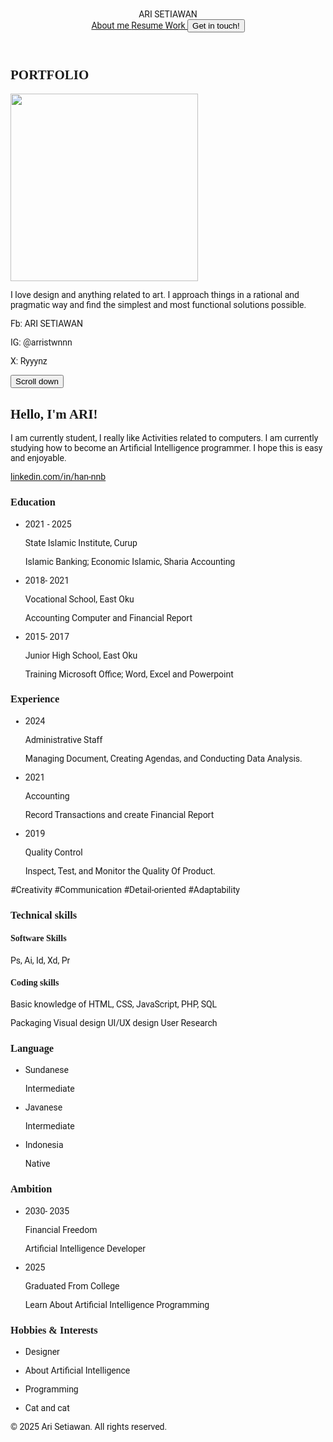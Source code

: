 <html lang="en">
    <head>
        <meta charset="utf-8"/>
        <meta content="width=device-width, initial-scale=1.0" name="viewport"/>
        <title>
         Portfolio
        </title>
        <script src="https://cdn.tailwindcss.com">
        </script>
        <link href="https://cdnjs.cloudflare.com/ajax/libs/font-awesome/5.15.3/css/all.min.css" rel="stylesheet"/>
        <link href="https://fonts.googleapis.com/css2?family=Playfair+Display:wght@400;700&amp;family=Roboto:wght@400;500&amp;display=swap" rel="stylesheet"/>
        <style>
            body {
            font-family: 'Roboto', sans-serif;
        }
        h1, h2, h3, h4, h5, h6 {
            font-family: 'Playfair Display', serif;
        }
         </style>
    </head>
    <body class="bg-[#f5f1e9] text-[#333]">
  <header class="bg-[#2e3d2f] text-[#f5f1e9] p-4 flex justify-between items-center">
   <div class="text-2xl font-bold">
    ARI SETIAWAN
   </div>
   <nav class="space-x-4">
    <a class="hover:underline" href="#">
     About me
    </a>
    <a class="hover:underline" href="#">
     Resume
    </a>
    <a class="hover:underline" href="#">
     Work
    </a>
    <button class="bg-[#f5b700] text-[#2e3d2f] px-4 py-2 rounded-full">
     Get in touch!
    </button>
   </nav>
  </header>
  <section class="relative bg-[#2e3d2f] text-[#f5f1e9] p-8">
    <div class="absolute inset-0 flex items-center justify-center">
     <h1 class="text-[10rem] font-bold opacity-10">
      PORTFOLIO
     </h1>
    </div>
    <div class="relative z-10 flex flex-col items-center">
     <img class="w-64 h-64 object-cover rounded-full mb-4 height="300" src="me.jpg" width="300"/>
     <p class="text-center max-w-lg">
      I love design and anything related to art. I approach things in a rational and pragmatic way and find the simplest and most functional solutions possible.
     </p>
     <div class="mt-4 space-y-2 text-center">
      <p>
       Fb: ARI SETIAWAN
      </p>
      <p>
       IG: @arristwnnn
      </p>
      <p>
       X: Ryyynz
      </p>
     </div>
    </div>
  </section>
    <section class="bg-[#f5f1e9] text-[#333] p-8">
        <div class="text-center mb-8">
         <button class="bg-[#f5b700] text-[#2e3d2f] px-4 py-2 rounded-full">
          Scroll down
         </button>
        </div>
        <div class="text-center mb-8">
         <h2 class="text-4xl font-bold">
          Hello, I'm ARI!
         </h2>
         <p class="max-w-lg mx-auto">
          I am currently student, I really like Activities related to computers. I am currently studying how to become an Artificial Intelligence programmer. I hope this is easy and enjoyable.
         </p>
         <a class="inline-block mt-4 bg-[#f5b700] text-[#2e3d2f] px-4 py-2 rounded-full" href="https://linkedin.com/in/han-nnb">
          linkedin.com/in/han-nnb
         </a>
        </div>
        <div class="flex flex-col md:flex-row justify-between items-start space-y-8 md:space-y-0 md:space-x-8">
         <div class="flex-1">
          <h3 class="text-2xl font-bold mb-4">
           Education
          </h3>
          <ul class="space-y-4">
           <li>
            <p class="font-bold">
             2021 - 2025
            </p>
            <p>
             State Islamic Institute, Curup
            </p>
            <p>
             Islamic Banking; Economic Islamic, Sharia Accounting
            </p>
           </li>
           <li>
            <p class="font-bold">
             2018- 2021
            </p>
            <p>
             Vocational School, East Oku
            </p>
            <p>
             Accounting Computer and Financial Report
            </p>
           </li>
           <li>
            <p class="font-bold">
             2015- 2017
            </p>
            <p>
             Junior High School, East Oku
            </p>
            <p>
             Training Microsoft Office; Word, Excel and Powerpoint
            </p>
           </li>
          </ul>
         </div>
         <div class="flex-1">
          <h3 class="text-2xl font-bold mb-4">
           Experience
          </h3>
          <ul class="space-y-4">
           <li>
            <p class="font-bold">
             2024
            </p>
            <p>
             Administrative Staff
            </p>
            <p>
             Managing Document, Creating Agendas, and Conducting Data Analysis.
            </p>
           </li>
           <li>
            <p class="font-bold">
             2021
            </p>
            <p>
             Accounting 
            </p>
            <p>
             Record Transactions and create Financial Report
            </p>
           </li>
           <li>
            <p class="font-bold">
             2019
            </p>
            <p>
             Quality Control
            </p>
            <p>
             Inspect, Test, and Monitor the Quality Of Product.
            </p>
           </li>
          </ul>
          <div class="mt-4 space-x-2">
           <span class="inline-block bg-[#f5b700] text-[#2e3d2f] px-2 py-1 rounded-full">
            #Creativity
           </span>
           <span class="inline-block bg-[#f5b700] text-[#2e3d2f] px-2 py-1 rounded-full">
            #Communication
           </span>
           <span class="inline-block bg-[#f5b700] text-[#2e3d2f] px-2 py-1 rounded-full">
            #Detail-oriented
           </span>
           <span class="inline-block bg-[#f5b700] text-[#2e3d2f] px-2 py-1 rounded-full">
            #Adaptability
           </span>
          </div>
         </div>
        </div>
    </section>
    <section class="bg-[#2e3d2f] text-[#f5f1e9] p-8">
        <div class="flex flex-col md:flex-row justify-between items-start space-y-8 md:space-y-0 md:space-x-8">
         <div class="flex-1">
          <h3 class="text-2xl font-bold mb-4">
           Technical skills
          </h3>
          <div class="space-y-4">
           <div>
            <h4 class="font-bold">
             Software Skills
            </h4>
            <p>
             Ps, Ai, Id, Xd, Pr
            </p>
           </div>
           <div>
            <h4 class="font-bold">
             Coding skills
            </h4>
            <p>
             Basic knowledge of HTML, CSS, JavaScript, PHP, SQL
            </p>
           </div>
          </div>
          <div class="mt-4 space-x-2">
           <span class="inline-block bg-[#f5b700] text-[#2e3d2f] px-2 py-1 rounded-full">
            Packaging
           </span>
           <span class="inline-block bg-[#f5b700] text-[#2e3d2f] px-2 py-1 rounded-full">
            Visual design
           </span>
           <span class="inline-block bg-[#f5b700] text-[#2e3d2f] px-2 py-1 rounded-full">
            UI/UX design
           </span>
           <span class="inline-block bg-[#f5b700] text-[#2e3d2f] px-2 py-1 rounded-full">
            User Research
           </span>
          </div>
         </div>
         <div class="flex-1">
          <h3 class="text-2xl font-bold mb-4">
           Language
          </h3>
          <ul class="space-y-4">
           <li>
            <p class="font-bold">
             Sundanese
            </p>
            <p>
             Intermediate
            </p>
           </li>
           <li>
            <p class="font-bold">
             Javanese
            </p>
            <p>
             Intermediate
            </p>
           </li>
           <li>
            <p class="font-bold">
             Indonesia
            </p>
            <p>
             Native
            </p>
           </li>
          </ul>
         </div>
        </div>
    </section>
    <section class="bg-[#f5f1e9] text-[#333] p-8">
        <div class="flex flex-col md:flex-row justify-between items-start space-y-8 md:space-y-0 md:space-x-8">
         <div class="flex-1">
          <h3 class="text-2xl font-bold mb-4">
           Ambition
          </h3>
          <ul class="space-y-4">
           <li>
            <p class="font-bold">
             2030- 2035
            </p>
            <p>
             Financial Freedom
            </p>
            <p>
             Artificial Intelligence Developer
            </p>
           </li>
           <li>
            <p class="font-bold">
             2025
            </p>
            <p>
             Graduated From College
            </p>
            <p>
             Learn About Artificial Intelligence Programming
            </p>
           </li>
          </ul>
         </div>
         <div class="flex-1">
          <h3 class="text-2xl font-bold mb-4">
           Hobbies &amp; Interests
          </h3>
          <ul class="space-y-4">
           <li>
            <p>
             Designer
            </p>
           </li>
           <li>
            <p>
              About Artificial Intelligence
            </p>
           </li>
           <li>
            <p>
             Programming
            </p>
           </li>
           <li>
            <p>
             Cat and cat
            </p>
           </li>
          </ul>
         </div>
        </div>
 </section>
 <footer class="bg-[#2e3d2f] text-[#f5f1e9] p-4 text-center">
    <p>
     © 2025 Ari Setiawan. All rights reserved.
    </p>

 </footer>
    </body>
</html>
